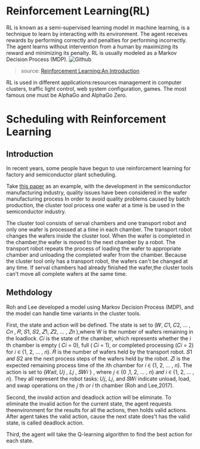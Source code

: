 # Reinforcement Learning(RL)
RL is known as a semi-supervised learning model in machine learning, 
is a technique to learn by interacting with its environment. The agent receives rewards by performing correctly and penalties for performing incorrectly. 
The agent learns without intervention from a human by maximizing its reward and minimizing its penalty. 
RL is usually modeled as a Markov Decision Process (MDP).
![Github](https://miro.medium.com/max/1400/1*-0G8EIeG24OYTbt5KZSalQ.png)
>source: [Reinforcement Learning:An Introduction](http://incompleteideas.net/book/bookdraft2017nov5.pdf)


RL is used in different applications:resources management in computer clusters, traffic light control, web system configuration, games.
The most famous one must be AlphaGo and AlphaGo Zero.
# Scheduling with Reinforcement Learning
## Introduction
In recent years, some people have begun to use reinforcement learning for factory and semiconductor plant scheduling.

Take [this paper](https://www.semanticscholar.org/paper/A-REINFORCEMENT-LEARNING-APPROACH-TO-SCHEDULING-Roh-Lee/b61d28e723b9b29b876813226a21d55088c4cdef) 
as an example, with the development in the semiconductor manufacturing industry, quality issues have been considered in the wafer manufacturing process 
In order to avoid quality problems caused by batch production, the cluster tool process one wafer at a time is be used in the semiconductor industry.

The cluster tool consists of serval chambers and one transport robot and only one wafer is processed at a time in each chamber.
The transport robot changes the wafers inside the cluster tool.
When the wafer is completed in the chamber,the wafer is moved to the next chamber by a robot. 
The transport robot repeats the process of loading the wafer to appropriate chamber and unloading the completed wafer from the chamber.
Because the cluster tool only has a transport robot, the wafers can't be changed at any time. If serval chambers had already finished the wafer,the cluster tools
can't move all complete wafers at the same time.
## Methdology
Roh and Lee developed a model using Markov Decision Process (MDP), and the model can handle time variants in the cluster tools.

First, the state and action will be defined. The state is set to (𝑊, 𝐶1, 𝐶2, … , 𝐶𝑛 , 𝑅, 𝑆1, 𝑆2, 𝑍1, 𝑍2, … , 𝑍𝑛 ),where W is the number of wafers remaining in the loadlock.
𝐶𝑖 is the state of the chamber, which represents whether the 𝑖 th chamber is empty ( 𝐶𝑖 = 0), full ( 𝐶𝑖 = 1), or completed processing (𝐶𝑖 = 2) for 𝑖 ∈ {1, 2, … , 𝑛}.
𝑅 is the number of wafers held by the transport robot. 𝑆1 𝑎𝑛𝑑 𝑆2 are the next process steps of the wafers held by the robot. 𝑍𝑖 is the expected remaining process time of the
𝑖th chamber for 𝑖 ∈ {1, 2, … , 𝑛}. The action is set to {𝑊𝑎𝑖𝑡, 𝑈𝑗 , 𝐿𝑗 , 𝑆𝑊𝑖 } , where 𝑗 ∈ {0 ,1, 2, … , 𝑛} 𝑎𝑛𝑑 𝑖 ∈ {1, 2, … , 𝑛}. They all represent the robot tasks: 𝑈𝑗, 𝐿𝑗, and 𝑆𝑊𝑖 indicate unload, load, and swap operations on the 𝑗 th or 𝑖 th chamber (Roh and Lee,2017).

Second, the invalid action and deadlock action will be eliminate. To eliminate the invalid action for the current state, the agent requests theenvironment for the results for all the actions, then holds valid actions. After agent takes the valid action, cause the next state does't has the valid state, is called deadlock action.

Third, the agent will take the Q-learning algorithm to find the best action for each state.

